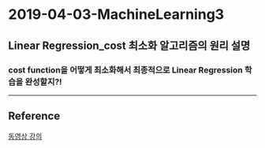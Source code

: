 # 2019-04-03-MachineLearning3

## Linear Regression\_cost 최소화 알고리즘의 원리 설명

### cost function을 어떻게 최소화해서 최종적으로 Linear Regression 학습을 완성할지?!

---
## Reference
[동영상 강의](https://www.youtube.com/watch?v=TxIVr-nk1so&list=PLlMkM4tgfjnLSOjrEJN31gZATbcj_MpUm&index=6)